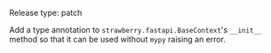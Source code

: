 Release type: patch

Add a type annotation to `strawberry.fastapi.BaseContext`'s `__init__` method so that
it can be used without `mypy` raising an error.
